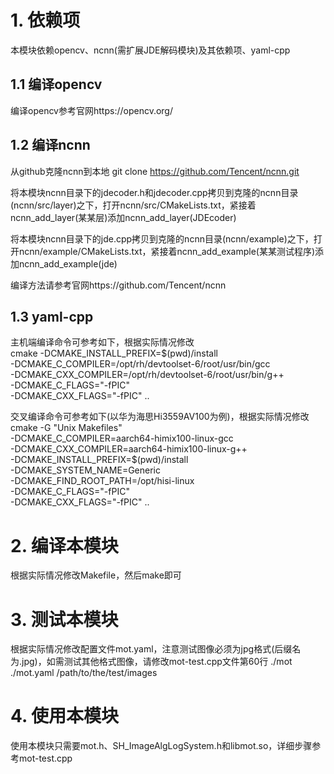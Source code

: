 # 1. 依赖项
本模块依赖opencv、ncnn(需扩展JDE解码模块)及其依赖项、yaml-cpp

## 1.1 编译opencv
编译opencv参考官网https://opencv.org/

## 1.2 编译ncnn

从github克隆ncnn到本地
git clone https://github.com/Tencent/ncnn.git

将本模块ncnn目录下的jdecoder.h和jdecoder.cpp拷贝到克隆的ncnn目录(ncnn/src/layer)之下，打开ncnn/src/CMakeLists.txt，紧接着ncnn_add_layer(某某层)添加ncnn_add_layer(JDEcoder)

将本模块ncnn目录下的jde.cpp拷贝到克隆的ncnn目录(ncnn/example)之下，打开ncnn/example/CMakeLists.txt，紧接着ncnn_add_example(某某测试程序)添加ncnn_add_example(jde)

编译方法请参考官网https://github.com/Tencent/ncnn

## 1.3 yaml-cpp
主机端编译命令可参考如下，根据实际情况修改    
cmake -DCMAKE_INSTALL_PREFIX=$(pwd)/install \
    -DCMAKE_C_COMPILER=/opt/rh/devtoolset-6/root/usr/bin/gcc \
    -DCMAKE_CXX_COMPILER=/opt/rh/devtoolset-6/root/usr/bin/g++ \
    -DCMAKE_C_FLAGS="-fPIC" \
    -DCMAKE_CXX_FLAGS="-fPIC" ..

交叉编译命令可参考如下(以华为海思Hi3559AV100为例)，根据实际情况修改
cmake -G "Unix Makefiles" \
    -DCMAKE_C_COMPILER=aarch64-himix100-linux-gcc \
    -DCMAKE_CXX_COMPILER=aarch64-himix100-linux-g++ \
    -DCMAKE_INSTALL_PREFIX=$(pwd)/install \
    -DCMAKE_SYSTEM_NAME=Generic \
    -DCMAKE_FIND_ROOT_PATH=/opt/hisi-linux \
    -DCMAKE_C_FLAGS="-fPIC" \
    -DCMAKE_CXX_FLAGS="-fPIC" ..

# 2. 编译本模块
根据实际情况修改Makefile，然后make即可

# 3. 测试本模块
根据实际情况修改配置文件mot.yaml，注意测试图像必须为jpg格式(后缀名为.jpg)，如需测试其他格式图像，请修改mot-test.cpp文件第60行
./mot ./mot.yaml /path/to/the/test/images

# 4. 使用本模块
使用本模块只需要mot.h、SH_ImageAlgLogSystem.h和libmot.so，详细步骤参考mot-test.cpp